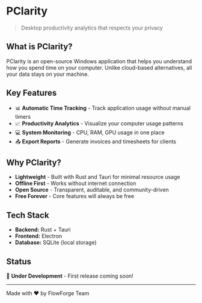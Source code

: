 # PClarity

> Desktop productivity analytics that respects your privacy

## What is PClarity?

PClarity is an open-source Windows application that helps you understand how you spend time on your computer. Unlike cloud-based alternatives, all your data stays on your machine.

## Key Features

- 📊 **Automatic Time Tracking** - Track application usage without manual timers
- 📈 **Productivity Analytics** - Visualize your computer usage patterns
- 💻 **System Monitoring** - CPU, RAM, GPU usage in one place
- 📤 **Export Reports** - Generate invoices and timesheets for clients

## Why PClarity?

- **Lightweight** - Built with Rust and Tauri for minimal resource usage
- **Offline First** - Works without internet connection
- **Open Source** - Transparent, auditable, and community-driven
- **Free Forever** - Core features will always be free

## Tech Stack

- **Backend:** Rust + Tauri
- **Frontend:** Electron
- **Database:** SQLite (local storage)

## Status

🚧 **Under Development** - First release coming soon!

---

Made with ❤️ by FlowForge Team
